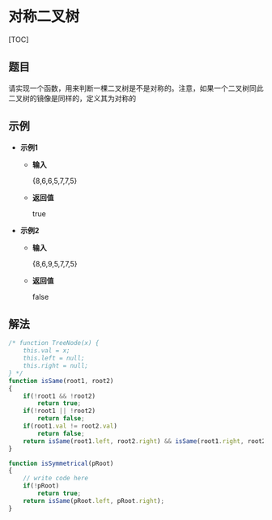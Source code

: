 # 对称二叉树

[TOC]

## 题目

请实现一个函数，用来判断一棵二叉树是不是对称的。注意，如果一个二叉树同此二叉树的镜像是同样的，定义其为对称的



## 示例

- **示例1**

  - **输入**

    {8,6,6,5,7,7,5}

  - **返回值**

    true

- **示例2**

  - **输入**

    {8,6,9,5,7,7,5}

  - **返回值**

    false



## 解法

```javascript
/* function TreeNode(x) {
    this.val = x;
    this.left = null;
    this.right = null;
} */
function isSame(root1, root2)
{
    if(!root1 && !root2)
        return true;
    if(!root1 || !root2)
        return false;
    if(root1.val != root2.val)
        return false;
    return isSame(root1.left, root2.right) && isSame(root1.right, root2.left);
}

function isSymmetrical(pRoot)
{
    // write code here
    if(!pRoot)
        return true;
    return isSame(pRoot.left, pRoot.right);
}
```

